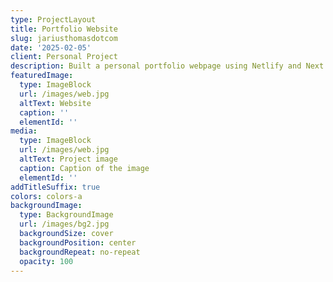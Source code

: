 ```yaml
---
type: ProjectLayout
title: Portfolio Website
slug: jariusthomasdotcom
date: '2025-02-05'
client: Personal Project
description: Built a personal portfolio webpage using Netlify and Next.js
featuredImage:
  type: ImageBlock
  url: /images/web.jpg
  altText: Website
  caption: ''
  elementId: ''
media:
  type: ImageBlock
  url: /images/web.jpg
  altText: Project image
  caption: Caption of the image
  elementId: ''
addTitleSuffix: true
colors: colors-a
backgroundImage:
  type: BackgroundImage
  url: /images/bg2.jpg
  backgroundSize: cover
  backgroundPosition: center
  backgroundRepeat: no-repeat
  opacity: 100
---
```

